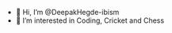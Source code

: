- 👋 Hi, I’m @DeepakHegde-ibism
- 👀 I’m interested in Coding, Cricket and Chess

<!---
DeepakHegde-ibism/DeepakHegde-ibism is a ✨ special ✨ repository because its `README.md` (this file) appears on your GitHub profile.
You can click the Preview link to take a look at your changes.
--->
